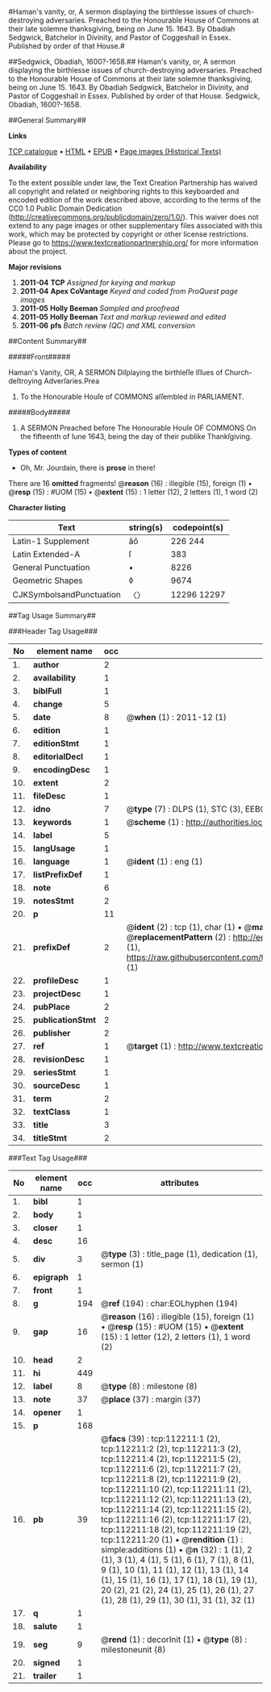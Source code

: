 #Haman's vanity, or, A sermon displaying the birthlesse issues of church-destroying adversaries. Preached to the Honourable House of Commons at their late solemne thanksgiving, being on June 15. 1643. By Obadiah Sedgwick, Batchelor in Divinity, and Pastor of Coggeshall in Essex. Published by order of that House.#

##Sedgwick, Obadiah, 1600?-1658.##
Haman's vanity, or, A sermon displaying the birthlesse issues of church-destroying adversaries. Preached to the Honourable House of Commons at their late solemne thanksgiving, being on June 15. 1643. By Obadiah Sedgwick, Batchelor in Divinity, and Pastor of Coggeshall in Essex. Published by order of that House.
Sedgwick, Obadiah, 1600?-1658.

##General Summary##

**Links**

[TCP catalogue](http://www.ota.ox.ac.uk/tcp/)  • 
[HTML](http://tei.it.ox.ac.uk/tcp/Texts-HTML/free/A92/A92853.html)  • 
[EPUB](http://tei.it.ox.ac.uk/tcp/Texts-EPUB/free/A92/A92853.epub) • 
[Page images (Historical Texts)](https://historicaltexts.jisc.ac.uk/eebo-99860104e)

**Availability**

To the extent possible under law, the Text Creation Partnership has waived all copyright and related or neighboring rights to this keyboarded and encoded edition of the work described above, according to the terms of the CC0 1.0 Public Domain Dedication (http://creativecommons.org/publicdomain/zero/1.0/). This waiver does not extend to any page images or other supplementary files associated with this work, which may be protected by copyright or other license restrictions. Please go to https://www.textcreationpartnership.org/ for more information about the project.

**Major revisions**

1. __2011-04__ __TCP__ *Assigned for keying and markup*
1. __2011-04__ __Apex CoVantage__ *Keyed and coded from ProQuest page images*
1. __2011-05__ __Holly Beeman__ *Sampled and proofread*
1. __2011-05__ __Holly Beeman__ *Text and markup reviewed and edited*
1. __2011-06__ __pfs__ *Batch review (QC) and XML conversion*

##Content Summary##

#####Front#####

Haman's Vanity, OR, A SERMON Diſplaying the birthleſſe Iſſues of Church-deſtroying Adverſaries.Prea
1. To the Honourable Houſe of COMMONS aſſembled in PARLIAMENT.

#####Body#####

1. A SERMON Preached before The Honourable Houſe OF COMMONS On the fifteenth of Iune 1643, being the day of their publike Thankſgiving.

**Types of content**

  * Oh, Mr. Jourdain, there is **prose** in there!

There are 16 **omitted** fragments! 
 @__reason__ (16) : illegible (15), foreign (1)  •  @__resp__ (15) : #UOM (15)  •  @__extent__ (15) : 1 letter (12), 2 letters (1), 1 word (2)

**Character listing**


|Text|string(s)|codepoint(s)|
|---|---|---|
|Latin-1 Supplement|âô|226 244|
|Latin Extended-A|ſ|383|
|General Punctuation|•|8226|
|Geometric Shapes|◊|9674|
|CJKSymbolsandPunctuation|〈〉|12296 12297|

##Tag Usage Summary##

###Header Tag Usage###

|No|element name|occ|attributes|
|---|---|---|---|
|1.|__author__|2||
|2.|__availability__|1||
|3.|__biblFull__|1||
|4.|__change__|5||
|5.|__date__|8| @__when__ (1) : 2011-12 (1)|
|6.|__edition__|1||
|7.|__editionStmt__|1||
|8.|__editorialDecl__|1||
|9.|__encodingDesc__|1||
|10.|__extent__|2||
|11.|__fileDesc__|1||
|12.|__idno__|7| @__type__ (7) : DLPS (1), STC (3), EEBO-CITATION (1), PROQUEST (1), VID (1)|
|13.|__keywords__|1| @__scheme__ (1) : http://authorities.loc.gov/ (1)|
|14.|__label__|5||
|15.|__langUsage__|1||
|16.|__language__|1| @__ident__ (1) : eng (1)|
|17.|__listPrefixDef__|1||
|18.|__note__|6||
|19.|__notesStmt__|2||
|20.|__p__|11||
|21.|__prefixDef__|2| @__ident__ (2) : tcp (1), char (1)  •  @__matchPattern__ (2) : ([0-9\-]+):([0-9IVX]+) (1), (.+) (1)  •  @__replacementPattern__ (2) : http://eebo.chadwyck.com/downloadtiff?vid=$1&page=$2 (1), https://raw.githubusercontent.com/textcreationpartnership/Texts/master/tcpchars.xml#$1 (1)|
|22.|__profileDesc__|1||
|23.|__projectDesc__|1||
|24.|__pubPlace__|2||
|25.|__publicationStmt__|2||
|26.|__publisher__|2||
|27.|__ref__|1| @__target__ (1) : http://www.textcreationpartnership.org/docs/. (1)|
|28.|__revisionDesc__|1||
|29.|__seriesStmt__|1||
|30.|__sourceDesc__|1||
|31.|__term__|2||
|32.|__textClass__|1||
|33.|__title__|3||
|34.|__titleStmt__|2||


###Text Tag Usage###

|No|element name|occ|attributes|
|---|---|---|---|
|1.|__bibl__|1||
|2.|__body__|1||
|3.|__closer__|1||
|4.|__desc__|16||
|5.|__div__|3| @__type__ (3) : title_page (1), dedication (1), sermon (1)|
|6.|__epigraph__|1||
|7.|__front__|1||
|8.|__g__|194| @__ref__ (194) : char:EOLhyphen (194)|
|9.|__gap__|16| @__reason__ (16) : illegible (15), foreign (1)  •  @__resp__ (15) : #UOM (15)  •  @__extent__ (15) : 1 letter (12), 2 letters (1), 1 word (2)|
|10.|__head__|2||
|11.|__hi__|449||
|12.|__label__|8| @__type__ (8) : milestone (8)|
|13.|__note__|37| @__place__ (37) : margin (37)|
|14.|__opener__|1||
|15.|__p__|168||
|16.|__pb__|39| @__facs__ (39) : tcp:112211:1 (2), tcp:112211:2 (2), tcp:112211:3 (2), tcp:112211:4 (2), tcp:112211:5 (2), tcp:112211:6 (2), tcp:112211:7 (2), tcp:112211:8 (2), tcp:112211:9 (2), tcp:112211:10 (2), tcp:112211:11 (2), tcp:112211:12 (2), tcp:112211:13 (2), tcp:112211:14 (2), tcp:112211:15 (2), tcp:112211:16 (2), tcp:112211:17 (2), tcp:112211:18 (2), tcp:112211:19 (2), tcp:112211:20 (1)  •  @__rendition__ (1) : simple:additions (1)  •  @__n__ (32) : 1 (1), 2 (1), 3 (1), 4 (1), 5 (1), 6 (1), 7 (1), 8 (1), 9 (1), 10 (1), 11 (1), 12 (1), 13 (1), 14 (1), 15 (1), 16 (1), 17 (1), 18 (1), 19 (1), 20 (2), 21 (2), 24 (1), 25 (1), 26 (1), 27 (1), 28 (1), 29 (1), 30 (1), 31 (1), 32 (1)|
|17.|__q__|1||
|18.|__salute__|1||
|19.|__seg__|9| @__rend__ (1) : decorInit (1)  •  @__type__ (8) : milestoneunit (8)|
|20.|__signed__|1||
|21.|__trailer__|1||
